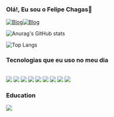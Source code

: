 ### Olá!, Eu sou o Felipe Chagas👋
[![Blog](https://img.shields.io/badge/LinkedIn-0077B5?style=for-the-badge&logo=linkedin&logoColor=white)](https://www.linkedin.com/in/felipe-sousa-1588041a3/)[![Blog](https://img.shields.io/badge/TikTok-000000?style=for-the-badge&logo=tiktok&logoColor=white)](https://www.tiktok.com/@felipeysousa0)

![Anurag's GitHub stats](https://github-readme-stats.vercel.app/api?username=felipeappsPGM&show_icons=true&theme=transparent)

![Top Langs](https://github-readme-stats.vercel.app/api/top-langs/?username=felipeappsPGM&layout=compact)

### Tecnologias que eu uso no meu dia
<div style="display: inline-block"></br>
  <img src="https://img.shields.io/badge/HTML5-E34F26?style=for-the-badge&logo=html5&logoColor=white"/>
  <img src="https://img.shields.io/badge/CSS3-1572B6?style=for-the-badge&logo=css3&logoColor=white"/>
  <img src="https://img.shields.io/badge/JavaScript-F7DF1E?style=for-the-badge&logo=javascript&logoColor=black"/>
  <img src="https://img.shields.io/badge/Python-14354C?style=for-the-badge&logo=python&logoColor=white"/>
  <img src="https://img.shields.io/badge/Django-092E20?style=for-the-badge&logo=django&logoColor=white"/>
  <img src="https://img.shields.io/badge/Java-ED8B00?style=for-the-badge&logo=openjdk&logoColor=white"/>
  <img src="https://img.shields.io/badge/Kotlin-0095D5?&style=for-the-badge&logo=kotlin&logoColor=white"/>
  <img src="https://img.shields.io/badge/Kotlin-0095D5?&style=for-the-badge&logo=kotlin&logoColor=white"/>
  <img src="https://img.shields.io/badge/Kotlin-0095D5?&style=for-the-badge&logo=kotlin&logoColor=white"/>
  
</div>

### Education
<div>
  <a href="https://www.udemy.com/home/my-courses/learning/">
    <img src="https://img.shields.io/badge/Udemy-EC5252?style=for-the-badge&logo=Udemy&logoColor=white"/>
  </a>
</div>

<!--
**felipeappsPGM/felipeappsPGM** is a ✨ _special_ ✨ repository because its `README.md` (this file) appears on your GitHub profile.

Here are some ideas to get you started:

- 🔭 I’m currently working on ...
- 🌱 I’m currently learning ...
- 👯 I’m looking to collaborate on ...
- 🤔 I’m looking for help with ...
- 💬 Ask me about ...
- 📫 How to reach me: ...
- 😄 Pronouns: ...
- ⚡ Fun fact: ...
-->
